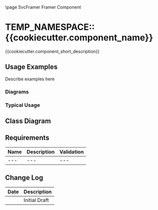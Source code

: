 \page SvcFramer Framer  Component
# TEMP_NAMESPACE::{{cookiecutter.component_name}}

{{cookiecutter.component_short_description}}

## Usage Examples
Describe examples here

### Diagrams

### Typical Usage

## Class Diagram

## Requirements

| Name | Description | Validation |
|---|---|---|
|---|---|---|

## Change Log

| Date | Description |
|---|---|
| <TODAY> | Initial Draft |